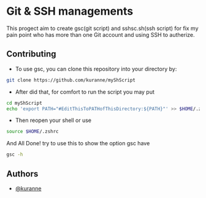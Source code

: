 
# Git & SSH managements

This progect aim to create gsc(git script) and sshsc.sh(ssh script) for fix my pain point who has more than one Git account and using SSH to autherize.



## Contributing

- To use gsc, you can clone this repository into your directory by:
``` bash
git clone https://github.com/kuranne/myShScript
```
- After did that, for comfort to run the script you may put
```bash
cd myShScript
echo 'export PATH="#EditThisToPATHofThisDirectory:${PATH}"' >> $HOME/.zshrc
```
- Then reopen your shell or use
```bash
source $HOME/.zshrc
```
And All Done! try to use this to show the option gsc have
```bash
gsc -h
```


## Authors
- [@kuranne](https://www.github.com/kuranne)
